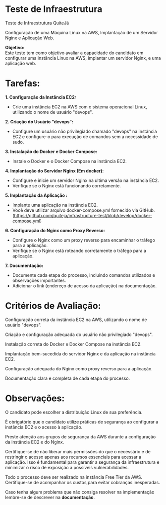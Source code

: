 # Teste de Infraestrutura
Teste de Infraestrutura QuiteJá

 Configuração de uma Máquina Linux na AWS, Implantação de um Servidor Nginx e Aplicação Web.

**Objetivo:**  
 Este teste tem como objetivo avaliar a capacidade do candidato em configurar uma instância Linux na AWS, implantar um servidor Nginx, e uma aplicação web.

# Tarefas:

 **1. Configuração da Instância EC2:**  
 - Crie uma instância EC2 na AWS com o sistema operacional Linux, utilizando o nome de usuário "devops".  

**2. Criação do Usuário "devops":**  
 - Configure um usuário não privilegiado chamado "devops" na instância EC2 e configure-o para execução de comandos sem a necessidade de sudo.

**3. Instalação do Docker e Docker Compose:**  
 - Instale o Docker e o Docker Compose na instância EC2.  

**4. Implantação do Servidor Nginx (Em docker):**  
- Configure e inicie um servidor Nginx na ultima versão na instância EC2.  
- Verifique se o Nginx está funcionando corretamente.  

**5. Implantação da Aplicação :**  
- Implante uma aplicação na instância EC2.  
- Você deve utilizar arquivo docker-compose.yml fornecido via GitHub. (https://github.com/quiteja/infrastructure-test/blob/develop/docker-compose.yml)  

**6. Configuração do Nginx como Proxy Reverso:**  
- Configure o Nginx como um proxy reverso para encaminhar o tráfego para a aplicação.  
- Verifique se o Nginx está roteando corretamente o tráfego para a aplicação.  

**7. Documentação:**  
- Documente cada etapa do processo, incluindo comandos utilizados e observações importantes.
- Adicionar o link (endereço de acesso da aplicação) na documentação.

# Critérios de Avaliação:

Configuração correta da instância EC2 na AWS, utilizando o nome de usuário "devops".    

Criação e configuração adequada do usuário não privilegiado "devops".    

Instalação correta do Docker e Docker Compose na instância EC2.  

Implantação bem-sucedida do servidor Nginx e da aplicação na instância EC2.   

Configuração adequada do Nginx como proxy reverso para a aplicação.  

Documentação clara e completa de cada etapa do processo.

# Observações:  

O candidato pode escolher a distribuição Linux de sua preferência.  

É obrigatório que o candidato utilize práticas de segurança ao configurar a instância EC2 e o acesso à aplicação.  

Preste atenção aos grupos de segurança da AWS durante a configuração da instância EC2 e do Nginx.  

Certifique-se de não liberar mais permissões do que o necessário e de restringir o acesso apenas aos recursos essenciais para acessar a aplicação. Isso é fundamental para garantir a segurança da infraestrutura e minimizar o risco de exposição a possíveis vulnerabilidades.  

Todo o processo deve ser realizado na instância Free Tier da AWS. Certifique-se de acompanhar os custos,para evitar cobranças inesperadas.  

Caso tenha algum problema que não consiga resolver na implementação lembre-se de descrever na **documentação**.
